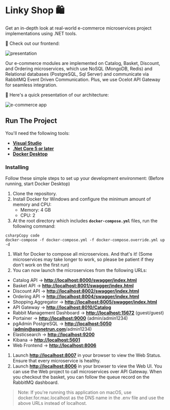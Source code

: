 # **Linky Shop 🛍️**

Get an in-depth look at real-world e-commerce microservices project implementations using .NET tools.

🚀 Check out our frontend:

![presentation](images/presentation.gif)

Our e-commerce modules are implemented on Catalog, Basket, Discount, and Ordering microservices, which use NoSQL (MongoDB, Redis) and Relational databases (PostgreSQL, Sql Server) and communicate via RabbitMQ Event Driven Communication. Plus, we use Ocelot API Gateway for seamless integration.

🎥 Here's a quick presentation of our architecture:

![e-commerce app](images/e-commerce%20app.png)

## **Run The Project**

You'll need the following tools:

- **[Visual Studio](https://visualstudio.microsoft.com/downloads/)**
- **[.Net Core 5 or later](https://dotnet.microsoft.com/download/dotnet-core/5)**
- **[Docker Desktop](https://www.docker.com/products/docker-desktop)**

### **Installing**

Follow these simple steps to set up your development environment: (Before running, start Docker Desktop)

1. Clone the repository.
2. Install Docker for Windows and configure the minimum amount of memory and CPU:
    - Memory: 4 GB
    - CPU: 2
3. At the root directory which includes **`docker-compose.yml`** files, run the following command:

```
csharpCopy code
docker-compose -f docker-compose.yml -f docker-compose.override.yml up -d

```

1. Wait for Docker to compose all microservices. And that's it! (Some microservices may take longer to work, so please be patient if they don't work on the first run)
2. You can now launch the microservices from the following URLs:
- Catalog API -> **[http://localhost:8000/swagger/index.html](http://localhost:8000/swagger/index.html)**
- Basket API -> **[http://localhost:8001/swagger/index.html](http://localhost:8001/swagger/index.html)**
- Discount API -> **[http://localhost:8002/swagger/index.html](http://localhost:8002/swagger/index.html)**
- Ordering API -> **[http://localhost:8004/swagger/index.html](http://localhost:8004/swagger/index.html)**
- Shopping.Aggregator -> **[http://localhost:8005/swagger/index.html](http://localhost:8005/swagger/index.html)**
- API Gateway -> **[http://localhost:8010/Catalog](http://localhost:8010/Catalog)**
- Rabbit Management Dashboard -> **[http://localhost:15672](http://localhost:15672/)** (guest/guest)
- Portainer -> **[http://localhost:9000](http://localhost:9000/)** (admin/admin1234)
- pgAdmin PostgreSQL -> **[http://localhost:5050](http://localhost:5050/)** (**[admin@aspnetrun.com](mailto:admin@aspnetrun.com)**/admin1234)
- Elasticsearch -> **[http://localhost:9200](http://localhost:9200/)**
- Kibana -> **[http://localhost:5601](http://localhost:5601/)**
- Web Frontend -> **[http://localhost:8006](http://localhost:8006/)**
1. Launch **[http://localhost:8007](http://localhost:8007/)** in your browser to view the Web Status. Ensure that every microservice is healthy.
2. Launch **[http://localhost:8006](http://localhost:8006/)** in your browser to view the Web UI. You can use the Web project to call microservices over API Gateway. When you checkout the basket, you can follow the queue record on the RabbitMQ dashboard.

> Note: If you're running this application on macOS, use docker.for.mac.localhost as the DNS name in the .env file and use the above URLs instead of localhost.
>
